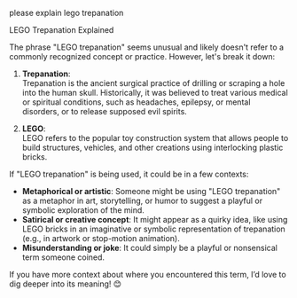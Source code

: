 please explain lego trepanation

LEGO Trepanation Explained

The phrase "LEGO trepanation" seems unusual and likely doesn't refer to a commonly recognized concept or practice. However, let's break it down:

1. **Trepanation**:  
   Trepanation is the ancient surgical practice of drilling or scraping a hole into the human skull. Historically, it was believed to treat various medical or spiritual conditions, such as headaches, epilepsy, or mental disorders, or to release supposed evil spirits.

2. **LEGO**:  
   LEGO refers to the popular toy construction system that allows people to build structures, vehicles, and other creations using interlocking plastic bricks.

If "LEGO trepanation" is being used, it could be in a few contexts:
- **Metaphorical or artistic**: Someone might be using "LEGO trepanation" as a metaphor in art, storytelling, or humor to suggest a playful or symbolic exploration of the mind.
- **Satirical or creative concept**: It might appear as a quirky idea, like using LEGO bricks in an imaginative or symbolic representation of trepanation (e.g., in artwork or stop-motion animation).
- **Misunderstanding or joke**: It could simply be a playful or nonsensical term someone coined.

If you have more context about where you encountered this term, I’d love to dig deeper into its meaning! 😊
